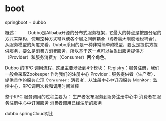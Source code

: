 # boot
springboot + dubbo

概述：
　　Dubbo是Alibaba开源的分布式服务框架，它最大的特点是按照分层的方式来架构，使用这种方式可以使各个层之间解耦合（或者最大限度地松耦合）。从服务模型的角度来看，Dubbo采用的是一种非常简单的模型，要么是提供方提供服务，要么是消费方消费服务，所以基于这一点可以抽象出服务提供方（Provider）和服务消费方（Consumer）两个角色。

Dubbo 的RPC 调用流程，这里主要涉及到4个模块：
    Registry：服务注册，我们一般会采取Zookeeper 作为我们的注册中心
    Provider：服务提供者（生产者），提供具体的服务实现
    Consumer：消费者，从注册中心中订阅服务
    Monitor：监控中心，RPC调用次数和调用时间监控

整个RPC 服务调用的过程主要为：
    生产者发布服务到服务注册中心中
    消费者在服务注册中心中订阅服务
    消费者调用已经注册的服务

dubbo springCloud对比
